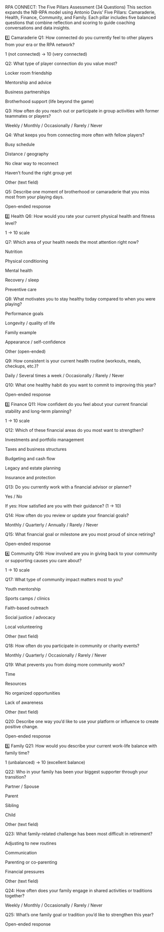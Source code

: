 RPA CONNECT: The Five Pillars Assessment (34 Questions)
This section expands the NB-RPA model using Antonio Davis’ Five Pillars: Camaraderie, Health, Finance, Community, and Family. Each pillar includes five balanced questions that combine reflection and scoring to guide coaching conversations and data insights.

1️⃣ Camaraderie
Q1: How connected do you currently feel to other players from your era or the RPA network?

1 (not connected) → 10 (very connected)

Q2: What type of player connection do you value most?

Locker room friendship

Mentorship and advice

Business partnerships

Brotherhood support (life beyond the game)

Q3: How often do you reach out or participate in group activities with former teammates or players?

Weekly / Monthly / Occasionally / Rarely / Never

Q4: What keeps you from connecting more often with fellow players?

Busy schedule

Distance / geography

No clear way to reconnect

Haven’t found the right group yet

Other (text field)

Q5: Describe one moment of brotherhood or camaraderie that you miss most from your playing days.

Open-ended response

2️⃣ Health
Q6: How would you rate your current physical health and fitness level?

1 → 10 scale

Q7: Which area of your health needs the most attention right now?

Nutrition

Physical conditioning

Mental health

Recovery / sleep

Preventive care

Q8: What motivates you to stay healthy today compared to when you were playing?

Performance goals

Longevity / quality of life

Family example

Appearance / self-confidence

Other (open-ended)

Q9: How consistent is your current health routine (workouts, meals, checkups, etc.)?

Daily / Several times a week / Occasionally / Rarely / Never

Q10: What one healthy habit do you want to commit to improving this year?

Open-ended response

3️⃣ Finance
Q11: How confident do you feel about your current financial stability and long-term planning?

1 → 10 scale

Q12: Which of these financial areas do you most want to strengthen?

Investments and portfolio management

Taxes and business structures

Budgeting and cash flow

Legacy and estate planning

Insurance and protection

Q13: Do you currently work with a financial advisor or planner?

Yes / No

If yes: How satisfied are you with their guidance? (1 → 10)

Q14: How often do you review or update your financial goals?

Monthly / Quarterly / Annually / Rarely / Never

Q15: What financial goal or milestone are you most proud of since retiring?

Open-ended response

4️⃣ Community
Q16: How involved are you in giving back to your community or supporting causes you care about?

1 → 10 scale

Q17: What type of community impact matters most to you?

Youth mentorship

Sports camps / clinics

Faith-based outreach

Social justice / advocacy

Local volunteering

Other (text field)

Q18: How often do you participate in community or charity events?

Monthly / Quarterly / Occasionally / Rarely / Never

Q19: What prevents you from doing more community work?

Time

Resources

No organized opportunities

Lack of awareness

Other (text field)

Q20: Describe one way you’d like to use your platform or influence to create positive change.

Open-ended response

5️⃣ Family
Q21: How would you describe your current work-life balance with family time?

1 (unbalanced) → 10 (excellent balance)

Q22: Who in your family has been your biggest supporter through your transition?

Partner / Spouse

Parent

Sibling

Child

Other (text field)

Q23: What family-related challenge has been most difficult in retirement?

Adjusting to new routines

Communication

Parenting or co-parenting

Financial pressures

Other (text field)

Q24: How often does your family engage in shared activities or traditions together?

Weekly / Monthly / Occasionally / Rarely / Never

Q25: What’s one family goal or tradition you’d like to strengthen this year?

Open-ended response